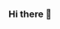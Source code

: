 ### Hi there 👋

<!--
**Mmkmadde/Mmkmadde** is a ✨ _special_ ✨ repository because its `README.md` (this file) appears on your GitHub profile.

Here are some ideas to get you started:

- 🔭 I’m currently working on
- 🌱 I’m currently learning 
- 👯 I’m looking to collaborate on 
- 🤔 I’m looking for hlp with 
- 💬 Ask me about
- 📫 How to reach me: 
- 😄 Pronouns: 
- ⚡ Fun fact:
-->
